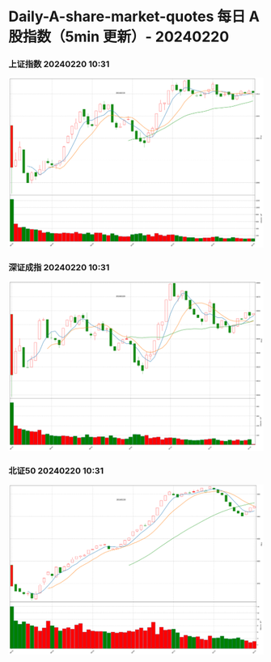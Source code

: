
# Daily-A-share-market-quotes 每日 A 股指数（5min 更新）- 20240220

### 上证指数 20240220 10:31
![](./fig/2024/2/20240220-sh000001.png)

### 深证成指 20240220 10:31
![](./fig/2024/2/20240220-sz399001.png)

### 北证50 20240220 10:31
![](./fig/2024/2/20240220-bj899050.png)
